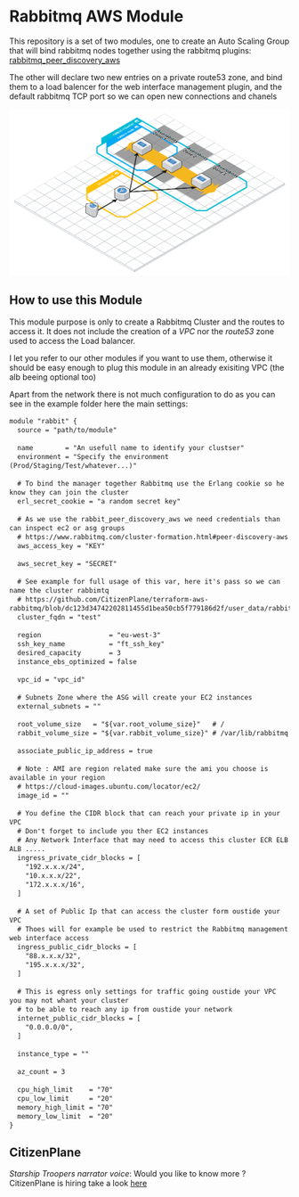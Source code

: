 # Rabbitmq AWS Module

This repository is a set of two modules, one to create an Auto Scaling Group that will bind rabbitmq nodes together using the rabbitmq plugins:
  [rabbitmq_peer_discovery_aws](https://www.rabbitmq.com/cluster-formation.html#peer-discovery-aws)

The other will declare two new entries on a private route53 zone, and bind them to a load balencer for the web interface management plugin, 
and the default rabbitmq TCP port so we can open new connections and chanels

  ![cloudcraft_schema](https://raw.githubusercontent.com/CitizenPlane/terraform-aws-rabbitmq/master/_docs/RabbitMQClusterAWS.png)

## How to use this Module

This module purpose is only to create a  Rabbitmq Cluster and the routes to access it. 
It does not include the creation of a *VPC* nor the *route53* zone used to access the Load balancer.

I let you refer to our other modules if you want to use them, otherwise it should be easy enough to plug this module in an already exisiting VPC (the alb beeing optional too)

Apart from the network there is not much configuration to do as you can see in the example folder here the main settings:

```hcl
module "rabbit" {
  source = "path/to/module"

  name        = "An usefull name to identify your clustser"
  environment = "Specify the environment (Prod/Staging/Test/whatever...)"

  # To bind the manager together Rabbitmq use the Erlang cookie so he know they can join the cluster
  erl_secret_cookie = "a random secret key"

  # As we use the rabbit_peer_discovery_aws we need credentials than can inspect ec2 or asg groups
  # https://www.rabbitmq.com/cluster-formation.html#peer-discovery-aws
  aws_access_key = "KEY"

  aws_secret_key = "SECRET"

  # See example for full usage of this var, here it's pass so we can name the cluster rabbimtq
  # https://github.com/CitizenPlane/terraform-aws-rabbitmq/blob/dc123d34742202811455d1bea50cb5f779186d2f/user_data/rabbitmq.sh#L122
  cluster_fqdn = "test"

  region                 = "eu-west-3"
  ssh_key_name           = "ft_ssh_key"
  desired_capacity       = 3
  instance_ebs_optimized = false

  vpc_id = "vpc_id"

  # Subnets Zone where the ASG will create your EC2 instances
  external_subnets = ""

  root_volume_size   = "${var.root_volume_size}"   # /
  rabbit_volume_size = "${var.rabbit_volume_size}" # /var/lib/rabbitmq

  associate_public_ip_address = true

  # Note : AMI are region related make sure the ami you choose is available in your region
  # https://cloud-images.ubuntu.com/locator/ec2/
  image_id = ""

  # You define the CIDR block that can reach your private ip in your VPC
  # Don't forget to include you ther EC2 instances
  # Any Network Interface that may need to access this cluster ECR ELB ALB .....
  ingress_private_cidr_blocks = [
    "192.x.x.x/24",
    "10.x.x.x/22",
    "172.x.x.x/16",
  ]

  # A set of Public Ip that can access the cluster form oustide your VPC
  # Thoes will for example be used to restrict the Rabbitmq management web interface access
  ingress_public_cidr_blocks = [
    "88.x.x.x/32",
    "195.x.x.x/32",
  ]

  # This is egress only settings for traffic going oustide your VPC you may not whant your cluster
  # to be able to reach any ip from oustide your network
  internet_public_cidr_blocks = [
    "0.0.0.0/0",
  ]

  instance_type = ""

  az_count = 3

  cpu_high_limit    = "70"
  cpu_low_limit     = "20"
  memory_high_limit = "70"
  memory_low_limit  = "20"
}
```


## CitizenPlane

*Starship Troopers narrator voice*:
Would you like to know more ? CitizenPlane is hiring take a look [here](https://www.notion.so/citizenplane/Current-offers-a29fe322e68c4fb4aa5cb6d628d49108)
